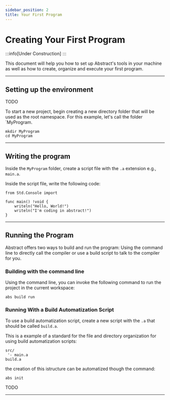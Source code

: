 ```yaml
---
sidebar_position: 2
title: Your First Program
---
```


# Creating Your First Program
:::info[Under Construction]
:::


This document will help you how to set up Abstract's tools in your
machine as well as how to create, organize and execute your first
program.

---
## Setting up the environment

TODO

To start a new project, begin creating a new directory folder that
will be used as the root namespace. For this example, let's call
the folder `MyProgram.

```shell title="Command Line"
mkdir MyProgram
cd MyProgram
```

---
## Writing the program

Inside the `MyProgram` folder, create a script file with the
`.a` extension e.g., `main.a`.

Inside the script file, write the following code:
```abs title="main.a"
from Std.Console import

func main() !void {
	writeln("Hello, World!")
	writeln("I'm coding in abstract!")
}
```

---
## Running the Program

Abstract offers two ways to build and run the program: Using the
command line to directly call the compiler or use a build script
to talk to the compiler for you.

### Building with the command line

Using the command line, you can invoke the following command to run the
project in the current workspace:

```shell title="Command Line"
abs build run
```

### Running With a Build Automatization Script

To use a build automatization script, create a new script with the `.a`
that should be called `build.a`.

This is a example of a standard for the file and directory organization
for using build automatization scripts:

```text title="MyProgram/"
src/
 '- main.a   
build.a
```

the creation of this istructure can be automatized though the command:
```shell title="Command Line"
abs init
```

TODO

---

